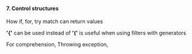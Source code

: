 #### 7. Control structures
How if, for, try match can return values

**'{'** can be used instead of **'('**  is useful when using filters with generators

For comprehension, Throwing exception,
